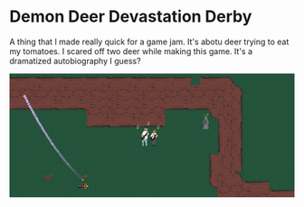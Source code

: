 # Demon Deer Devastation Derby
A thing that I made really quick for a game jam. 
It's abotu deer trying to eat my tomatoes. 
I scared off two deer while making this game. 
It's a dramatized autobiography I guess? 

![several towers attempt to avert deer from the path of tomatoes and also tenacious d is there](grab.png)
